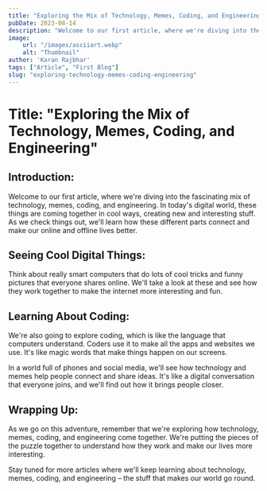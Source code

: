 ```yaml
---
title: "Exploring the Mix of Technology, Memes, Coding, and Engineering"
pubDate: 2023-08-14
description: "Welcome to our first article, where we're diving into the fascinating mix of technology, memes, coding, and engineering. In today's digital world, these things are coming together in cool ways, creating new and interesting stuff."
image:
    url: "/images/asciiart.webp"
    alt: "Thumbnail"
author: 'Karan Rajbhar'
tags: ["Article", "First Blog"]
slug: "exploring-technology-memes-coding-engineering"
---
```


# Title: "Exploring the Mix of Technology, Memes, Coding, and Engineering"

## **Introduction:**

Welcome to our first article, where we're diving into the fascinating mix of technology, memes, coding, and engineering. In today's digital world, these things are coming together in cool ways, creating new and interesting stuff. As we check things out, we'll learn how these different parts connect and make our online and offline lives better.

## Seeing Cool Digital Things:

Think about really smart computers that do lots of cool tricks and funny pictures that everyone shares online. We'll take a look at these and see how they work together to make the internet more interesting and fun.

## Learning About Coding:

We're also going to explore coding, which is like the language that computers understand. Coders use it to make all the apps and websites we use. It's like magic words that make things happen on our screens.

In a world full of phones and social media, we'll see how technology and memes help people connect and share ideas. It's like a digital conversation that everyone joins, and we'll find out how it brings people closer.

## Wrapping Up:

As we go on this adventure, remember that we're exploring how technology, memes, coding, and engineering come together. We're putting the pieces of the puzzle together to understand how they work and make our lives more interesting.

Stay tuned for more articles where we'll keep learning about technology, memes, coding, and engineering – the stuff that makes our world go round.